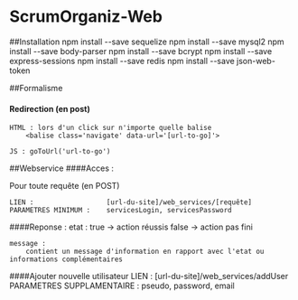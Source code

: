 # ScrumOrganiz-Web

##Installation
    npm install --save sequelize
    npm install --save mysql2
    npm install --save body-parser
    npm install --save bcrypt
    npm install --save express-sessions
    npm install --save redis
    npm install --save json-web-token
    
##Formalisme
#### Redirection (en post)
    HTML : lors d'un click sur n'importe quelle balise
        <balise class='navigate' data-url='[url-to-go]'>
     
    JS : goToUrl('url-to-go') 
    
##Webservice
####Acces :

Pour toute requête (en POST)
    
    LIEN :                  [url-du-site]/web_services/[requête]
    PARAMETRES MINIMUM :    servicesLogin, servicesPassword

####Reponse :
    etat :
        true    ->  action réussis
        false   ->  action pas fini
     
    message :
        contient un message d'information en rapport avec l'etat ou informations complémentaires

####Ajouter nouvelle utilisateur
    LIEN :                          [url-du-site]/web_services/addUser
    PARAMETRES SUPPLAMENTAIRE :     pseudo, password, email
    